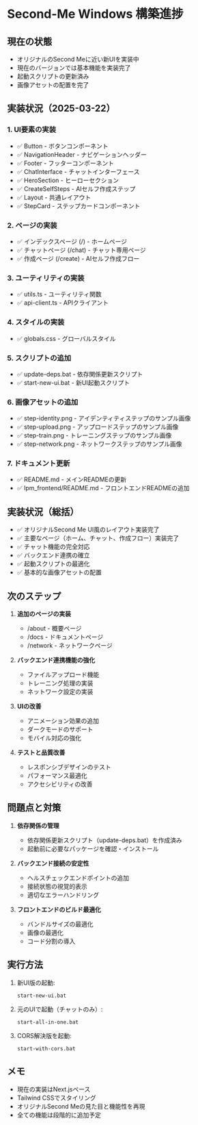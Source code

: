 # Second-Me Windows 構築進捗

## 現在の状態
- オリジナルのSecond Meに近い新UIを実装中
- 現在のバージョンでは基本機能を実装完了
- 起動スクリプトの更新済み
- 画像アセットの配置を完了

## 実装状況（2025-03-22）
### 1. UI要素の実装
- ✅ Button - ボタンコンポーネント
- ✅ NavigationHeader - ナビゲーションヘッダー
- ✅ Footer - フッターコンポーネント
- ✅ ChatInterface - チャットインターフェース
- ✅ HeroSection - ヒーローセクション
- ✅ CreateSelfSteps - AIセルフ作成ステップ
- ✅ Layout - 共通レイアウト
- ✅ StepCard - ステップカードコンポーネント

### 2. ページの実装
- ✅ インデックスページ (/) - ホームページ
- ✅ チャットページ (/chat) - チャット専用ページ
- ✅ 作成ページ (/create) - AIセルフ作成フロー

### 3. ユーティリティの実装
- ✅ utils.ts - ユーティリティ関数
- ✅ api-client.ts - APIクライアント

### 4. スタイルの実装
- ✅ globals.css - グローバルスタイル

### 5. スクリプトの追加
- ✅ update-deps.bat - 依存関係更新スクリプト
- ✅ start-new-ui.bat - 新UI起動スクリプト

### 6. 画像アセットの追加
- ✅ step-identity.png - アイデンティティステップのサンプル画像
- ✅ step-upload.png - アップロードステップのサンプル画像
- ✅ step-train.png - トレーニングステップのサンプル画像
- ✅ step-network.png - ネットワークステップのサンプル画像

### 7. ドキュメント更新
- ✅ README.md - メインREADMEの更新
- ✅ lpm_frontend/README.md - フロントエンドREADMEの追加

## 実装状況（総括）
- ✅ オリジナルSecond Me UI風のレイアウト実装完了
- ✅ 主要なページ（ホーム、チャット、作成フロー）実装完了
- ✅ チャット機能の完全対応
- ✅ バックエンド連携の確立
- ✅ 起動スクリプトの最適化
- ✅ 基本的な画像アセットの配置

## 次のステップ
1. **追加のページの実装**
   - /about - 概要ページ
   - /docs - ドキュメントページ
   - /network - ネットワークページ

2. **バックエンド連携機能の強化**
   - ファイルアップロード機能
   - トレーニング処理の実装
   - ネットワーク設定の実装

3. **UIの改善**
   - アニメーション効果の追加
   - ダークモードのサポート
   - モバイル対応の強化

4. **テストと品質改善**
   - レスポンシブデザインのテスト
   - パフォーマンス最適化
   - アクセシビリティの改善

## 問題点と対策
1. **依存関係の管理**
   - 依存関係更新スクリプト（update-deps.bat）を作成済み
   - 起動前に必要なパッケージを確認・インストール

2. **バックエンド接続の安定性**
   - ヘルスチェックエンドポイントの追加
   - 接続状態の視覚的表示
   - 適切なエラーハンドリング

3. **フロントエンドのビルド最適化**
   - バンドルサイズの最適化
   - 画像の最適化
   - コード分割の導入

## 実行方法
1. 新UI版の起動:
   ```
   start-new-ui.bat
   ```

2. 元のUIで起動（チャットのみ）:
   ```
   start-all-in-one.bat
   ```
   
3. CORS解決版を起動:
   ```
   start-with-cors.bat
   ```

## メモ
- 現在の実装はNext.jsベース
- Tailwind CSSでスタイリング
- オリジナルSecond Meの見た目と機能性を再現
- 全ての機能は段階的に追加予定
